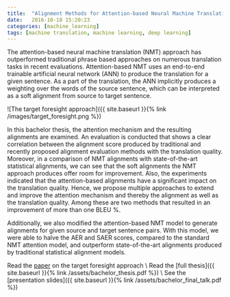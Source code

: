 ```yaml
---
title:  "Alignment Methods for Attention-based Neural Machine Translation"
date:   2016-10-18 15:20:23
categories: [machine_learning]
tags: [machine translation, machine learning, deep learning]
---
```

The attention-based neural machine translation (NMT) approach has outperformed traditional phrase based approaches on numerous translation tasks in recent evaluations. Attention-based NMT uses an end-to-end trainable artificial neural network (ANN) to produce the translation for a given sentence. As a part of the translation, the ANN implicitly produces a weighting over the words of the source sentence, which can be interpreted as a soft alignment from source to target sentence.

![The target foresight approach]({{ site.baseurl }}{% link /images/target_foresight.png %})

In this bachelor thesis, the attention mechanism and the resulting alignments are examined. An evaluation is conducted that shows a clear correlation between the alignment score produced by traditional and recently proposed alignment evaluation methods with the translation quality. Moreover, in a comparison of NMT alignments with state-of-the-art statistical alignments, we can see that the soft alignments the NMT approach produces offer room for improvement. Also, the experiments indicated that the attention-based alignments have a significant impact on the translation quality. Hence, we propose multiple approaches to extend and improve the attention mechanism and thereby the alignment as well as the translation quality. Among these are two methods that resulted in an improvement of more than one BLEU %.

Additionally, we also modified the attention-based NMT model to generate alignments for given source and target sentence pairs. With this model, we were able to halve the AER and SAER scores, compared to the standard NMT attention model, and outperform state-of-the-art alignments produced by traditional statistical alignment models.

Read the [paper](https://ufal.mff.cuni.cz/pbml/108/art-peter-nix-ney.pdf) on the target foresight approach \\
Read the [full thesis]({{ site.baseurl }}{% link /assets/bachelor_thesis.pdf %}) \\
See the [presentation slides]({{ site.baseurl }}{% link /assets/bachelor_final_talk.pdf %})
